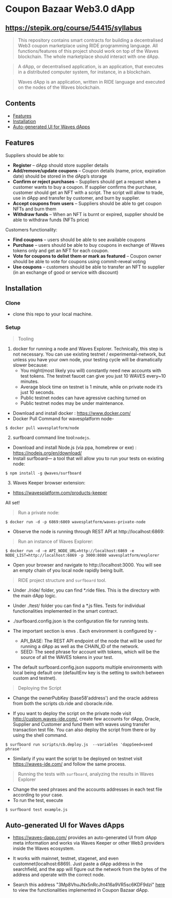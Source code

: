 # Coupon Bazaar Web3.0 dApp
## https://stepik.org/course/54415/syllabus

> This repository contains smart contracts for building a decentralised Web3 coupon marketplace using RIDE programming language. All functions/features of this project should work on top of the Waves blockchain. The whole marketplace should interact with one dApp.

> A dApp, or decentralised application, is an application, that executes in a distributed computer system, for instance, in a blockchain.

> Waves dApp is an application, written in RIDE language and executed on the nodes of the Waves blockchain.

## Contents

- [Features](#features)
- [Installation](#installation)
- [Auto-generated UI for Waves dApps](#Auto-generated-UI-for-Waves-dApps)

## Features

Suppliers should be able to:
- **Register** – dApp should store supplier details
- **Add/remove/update coupons** – Coupon details (name, price, expiration date) should be stored in the dApp’s storage
- **Confirm or reject purchases** – Suppliers should get a request when a customer wants to buy a coupon. If supplier confirms the purchase, customer should get an NFT with a script. The script will allow to trade, use in dApp and transfer by customer, and burn by supplier.
- **Accept coupons from users** – Suppliers should be able to get coupon NFTs and burn them
- **Withdraw funds** – When an NFT is burnt or expired, supplier should be able to withdraw funds (NFTs price)

Customers functionality:
- **Find coupons** – users should be able to see available coupons
- **Purchase** – users should be able to buy coupons in exchange of Waves tokens only and get an NFT for each coupon. 
- **Vote for coupons to delist them or mark as featured** – Coupon owner should be able to vote for coupons using commit-reveal voting
- **Use coupons** – customers should be able to transfer an NFT to supplier (in an exchange of good or service with discount)

## Installation

### Clone

- clone this repo to your local machine.

### Setup 

> Tooling
1. docker for running a node and Waves Explorer. Technically, this step is not necessary. You can use existing testnet / experimental-network, but unless you have your own node, your testing cycle will be dramatically slower because:
    - You might(most likely you will) constantly need new accounts with test tokens. The testnet faucet can give you just 10 WAVES every~10 minutes.
    - Average block time on testnet is 1 minute, while on private node it’s just 10 seconds.
    - Public testnet nodes can have agressive caching turned on
    - Public testnet nodes may be under maintenance.
- Download and install docker : https://www.docker.com/
- Docker Pull Command for wavesplatform node-

```shell
$ docker pull wavesplatform/node
```

2. surfboard command line tool:`nodejs`.
- Download and install Node.js (via ppa, homebrew or exe) : https://nodejs.org/en/download/
- Install surfboard— a tool that will allow you to run your tests on existing node:

```shell
$ npm install -g @waves/surfboard
```

3. Waves Keeper browser extension:
- https://wavesplatform.com/products-keeper

All set!

> Run a private node:

```shell
$ docker run -d -p 6869:6869 wavesplatform/waves-private-node
```

- Observe the node is running through REST API at http://localhost:6869:

> Run an instance of Waves Explorer:

```shell
$ docker run -d -e API_NODE_URL=http://localhost:6869 -e NODE_LIST=http://localhost:6869 -p 3000:8080 wavesplatform/explorer
```
- Open your browser and navigate to http://localhost:3000. You will see an empty chain of you local node rapidly being built.

> RIDE project structure and `surfboard` tool.

- Under ./ride/ folder, you can find *.ride files. This is the directory with the main dApp logic.
- Under ./test/ folder you can find a *.js files. Tests for individual functionalities implemented in the smart contract.
- ./surfboard.config.json is the configuration file for running tests.

- The important section is envs . Each environment is configured by -
    - API_BASE: The REST API endpoint of the node that will be used for running a dApp as well as the CHAIN_ID of the network.
    - SEED: The seed phrase for account with tokens, which will be the source of all the WAVES tokens in your test.

- The default surfboard.config.json supports multiple environments with local being default one (defaultEnv key is the setting to switch between custom and testnet).

> Deploying the Script
- Change the ownerPubKey (base58'address') and the oracle address from both the scripts cb.ride and cboracle.ride.

- If you want to deploy the script on the private node visit http://custom.waves-ide.com/, create few accounts for dApp, Oracle, Supplier and Customer and fund them with waves using transfer transaction test file. You can also deploy the script from there or by using the shell command.

```shell
$ surfboard run scripts/cb.deploy.js  --variables 'dappSeed=seed phrase'
```
- Similarly if you want the script to be deployed on testnet visit https://waves-ide.com/ and follow the same process.

> Running the tests with `surfboard`, analyzing the results in Waves Explorer
- Change the seed phrases and the accounts addresses in each test file according to your case.
- To run the test, execute

```shell
$ surfboard test example.js
```

## Auto-generated UI for Waves dApps

- https://waves-dapp.com/ provides an auto-generated UI from dApp meta information and works via Waves Keeper or other Web3 providers inside the Waves ecosystem.

- It works with mainnet, testnet, stagenet, and even customnet(localhost:6869). Just paste a dApp address in the searchfield, and the app will figure out the network from the bytes of the address and operate with the correct node.

- Search this address "3Mp8VhuJNx5nRcJht416a9VR5sc6KDF9dzi" [here](https://waves-dapp.com/) to view the functionalities implemented in Coupon Bazaar dApp.
